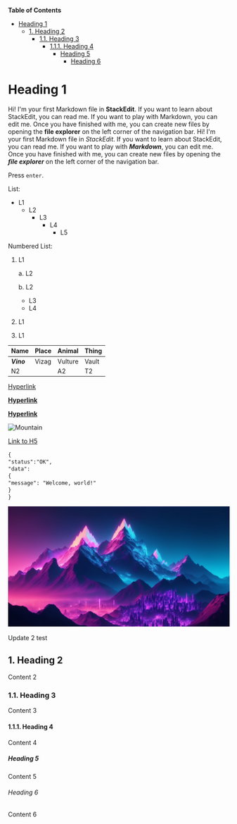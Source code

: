 **Table of Contents**
<!-- TOC -->

- [Heading 1](#heading-1)
  - [1. Heading 2](#1-heading-2)
    - [1.1. Heading 3](#11-heading-3)
      - [1.1.1. Heading 4](#111-heading-4)
        - [Heading 5](#heading-5)
          - [Heading 6](#heading-6)

<!-- /TOC -->



# Heading 1   
Hi! I'm your first Markdown file in **StackEdit**. If you want to learn about StackEdit, you can read me. If you want to play with Markdown, you can edit me. Once you have finished with me, you can create new files by opening the **file explorer** on the left corner of the navigation bar.
Hi! I'm your first Markdown file in *StackEdit*. If you want to learn about StackEdit, you can read me. If you want to play with ___Markdown___, you can edit me. Once you have finished with me, you can create new files by opening the ***file explorer*** on the left corner of the navigation bar.

Press `enter`.

List:
* L1
	* L2
		* L3
			* L4
				* L5

Numbered List:
1. L1

	a. L2

	b. L2
	* L3
	* L4
2. L1
3. L1

Name |	Place	|	Animal	|	Thing
----	|	----	|	-----	|	----
___Vino___	|	Vizag	|	Vulture	|	Vault
N2	|	|	A2	|	T2

[Hyperlink](https://www.techwriterstribe.com/)

**[Hyperlink](https://www.techwriterstribe.com/)**

**[Hyperlink](https://www.techwriterstribe.com/ "Link Title")**

![Mountain](https://www.qs.com/wp-content/uploads/2015/07/facebook-76536_1280.png)

[Link to H5](#heading-5)

```
{
"status":"OK",
"data":
{
"message": "Welcome, world!"
}
}
```
![Mountain2](Images/Mountain.jpg "Figure 1")

Update 2 test



##  1. <a name='Heading2'></a>Heading 2
Content 2 
###  1.1. <a name='Heading3'></a>Heading 3
Content 3
####  1.1.1. <a name='Heading4'></a>Heading 4
Content 4
##### Heading 5
Content 5
###### Heading 6
Content 6